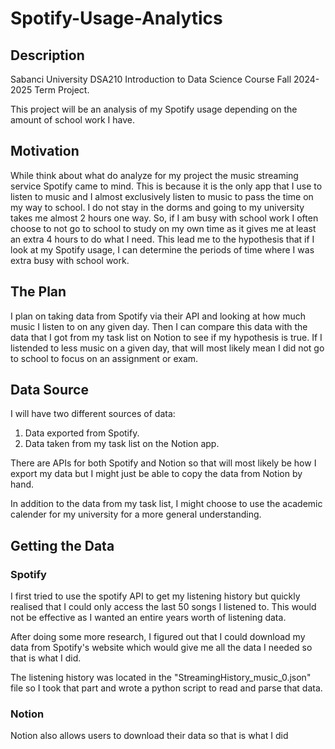# Spotify-Usage-Analytics
## Description
Sabanci University DSA210 Introduction to Data Science Course Fall 2024-2025 Term Project.

This project will be an analysis of my Spotify usage depending on the amount of school work I have.

## Motivation
While think about what do analyze for my project the music streaming service Spotify came to mind. This is because it is the only app that I use to listen to music and I almost exclusively listen to music to pass the time on my way to school. I do not stay in the dorms and going to my university takes me almost 2 hours one way. So, if I am busy with school work I often choose to not go to school to study on my own time as it gives me at least an extra 4 hours to do what I need. This lead me to the hypothesis that if I look at my Spotify usage, I can determine the periods of time where I was extra busy with school work. 

## The Plan
I plan on taking data from Spotify via their API and looking at how much music I listen to on any given day. Then I can compare this data with the data that I got from my task list on Notion to see if my hypothesis is true. If I listended to less music on a given day, that will most likely mean I did not go to school to focus on an assignment or exam. 

## Data Source
I will have two different sources of data:
1. Data exported from Spotify.
2. Data taken from my task list on the Notion app.

There are APIs for both Spotify and Notion so that will most likely be how I export my data but I might just be able to copy the data from Notion by hand.

In addition to the data from my task list, I might choose to use the academic calender for my university for a more general understanding.

## Getting the Data
### Spotify
I first tried to use the spotify API to get my listening history but quickly realised that I could only access the last 50 songs I listened to. This would not be effective as I wanted an entire years worth of listening data. 

After doing some more research, I figured out that I could download my data from Spotify's website which would give me all the data I needed so that is what I did.

The listening history was located in the "StreamingHistory_music_0.json" file so I took that part and wrote a python script to read and parse that data.

### Notion 
Notion also allows users to download their data so that is what I did
